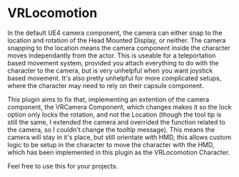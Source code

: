 # VRLocomotion

In the default UE4 camera component, the camera can either snap to the location and rotation of the Head Mounted Display, or neither. The camera snapping to the location means the camera component inside the character moves independantly from the actor. This is useable for a teleportation based movement system, provided you attach everything to do with the character to the camera, but is very unhelpful when you want joystick based movement. It's also pretty unhelpful for more complicated setups, where the character may need to rely on their capsule component.

This plugin aims to fix that, implementing an extention of the camera component, the VRCamera Component, which changes makes it so the lock option only locks the rotation, and not the Location (though the tool tip is still the same, I extended the camera and overrided the function related to the camera, so I couldn't change the tooltip message). This means the camera will stay in it's place, but still orientate with HMD, this allows custom logic to be setup in the character to move the character with the HMD, which has been implemented in this plugin as the VRLocomotion Character.

Feel free to use this for your projects.
